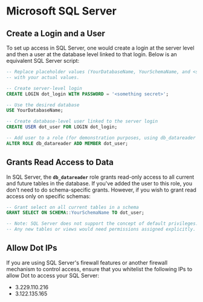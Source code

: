 # Microsoft SQL Server

## **Create a Login and a User**

To set up access in SQL Server, one would create a login at the server level and then a user at the database level linked to that login. Below is an equivalent SQL Server script:

```sql
-- Replace placeholder values (YourDatabaseName, YourSchemaName, and <something secret>) 
-- with your actual values.

-- Create server-level login
CREATE LOGIN dot_login WITH PASSWORD = '<something secret>';

-- Use the desired database
USE YourDatabaseName;

-- Create database-level user linked to the server login
CREATE USER dot_user FOR LOGIN dot_login;

-- Add user to a role (for demonstration purposes, using db_datareader which gives read-only access)
ALTER ROLE db_datareader ADD MEMBER dot_user;

```

## **Grants Read Access to Data**

In SQL Server, the **`db_datareader`** role grants read-only access to all current and future tables in the database. If you've added the user to this role, you don't need to do schema-specific grants. However, if you wish to grant read access only on specific schemas:

```sql
-- Grant select on all current tables in a schema
GRANT SELECT ON SCHEMA::YourSchemaName TO dot_user;

-- Note: SQL Server does not support the concept of default privileges.
-- Any new tables or views would need permissions assigned explicitly.

```

## **Allow Dot IPs**&#x20;

If you are using SQL Server's firewall features or another firewall mechanism to control access, ensure that you whitelist the following IPs to allow Dot to access your SQL Server:

* 3.229.110.216
* 3.122.135.165

